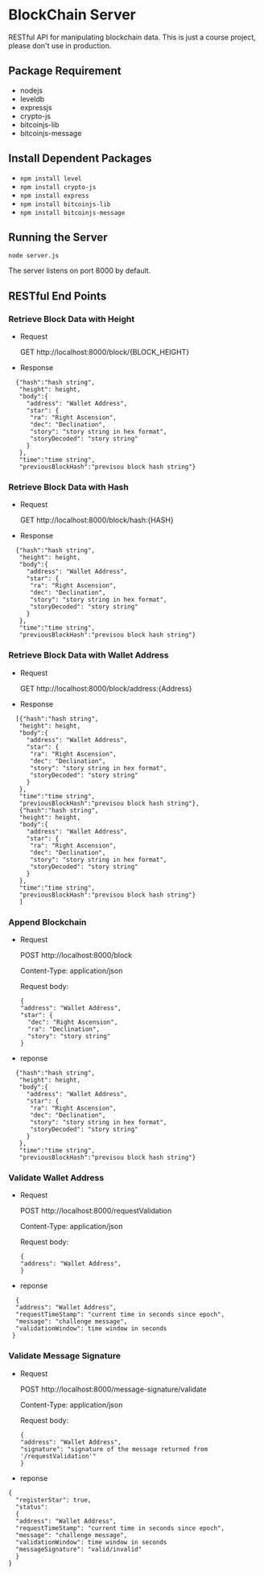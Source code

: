 # BlockChain Server

RESTful API for manipulating blockchain data. This is just a course project, please don't use in production. 

## Package Requirement

* nodejs 
* leveldb
* expressjs
* crypto-js
* bitcoinjs-lib
* bitcoinjs-message

## Install Dependent Packages

* `npm install level`
* `npm install crypto-js`
* `npm install express`
* `npm install bitcoinjs-lib`
* `npm install bitcoinjs-message`


## Running the Server

`node server.js`

The server listens on port 8000 by default.


## RESTful End Points

### Retrieve Block Data with Height

* Request

  GET http://localhost:8000/block/{BLOCK_HEIGHT}

* Response
```
  {"hash":"hash string",
   "height": height,
   "body":{
     "address": "Wallet Address",
     "star": {
      "ra": "Right Ascension",
      "dec": "Declination",
      "story": "story string in hex format",
      "storyDecoded": "story string"
     }
   },
   "time":"time string",
   "previousBlockHash":"previsou block hash string"}
```

### Retrieve Block Data with Hash

* Request

  GET http://localhost:8000/block/hash:{HASH}

* Response
```
  {"hash":"hash string",
   "height": height,
   "body":{
     "address": "Wallet Address",
     "star": {
      "ra": "Right Ascension",
      "dec": "Declination",
      "story": "story string in hex format",
      "storyDecoded": "story string"
     }
   },
   "time":"time string",
   "previousBlockHash":"previsou block hash string"}
```
### Retrieve Block Data with Wallet Address

* Request

  GET http://localhost:8000/block/address:{Address}

* Response 
```
  [{"hash":"hash string",
   "height": height,
   "body":{
     "address": "Wallet Address",
     "star": {
      "ra": "Right Ascension",
      "dec": "Declination",
      "story": "story string in hex format",
      "storyDecoded": "story string"
     }
   },
   "time":"time string",
   "previousBlockHash":"previsou block hash string"},
   {"hash":"hash string",
   "height": height,
   "body":{
     "address": "Wallet Address",
     "star": {
      "ra": "Right Ascension",
      "dec": "Declination",
      "story": "story string in hex format",
      "storyDecoded": "story string"
     }
   },
   "time":"time string",
   "previousBlockHash":"previsou block hash string"}
   ]
```
### Append Blockchain

* Request

  POST http://localhost:8000/block
  
  Content-Type: application/json
  
  Request body:
  ```
  {
  "address": "Wallet Address",
  "star": {
    "dec": "Right Ascension",
    "ra": "Declination",
    "story": "story string"
  }
  ```

* reponse

```
  {"hash":"hash string",
   "height": height,
   "body":{
     "address": "Wallet Address",
     "star": {
      "ra": "Right Ascension",
      "dec": "Declination",
      "story": "story string in hex format",
      "storyDecoded": "story string"
     }
   },
   "time":"time string",
   "previousBlockHash":"previsou block hash string"}
```

### Validate Wallet Address

* Request

  POST http://localhost:8000/requestValidation
  
  Content-Type: application/json
  
  Request body:
  ```
  {
  "address": "Wallet Address",
  }
  ```

* reponse

```
  {
  "address": "Wallet Address",
  "requestTimeStamp": "current time in seconds since epoch",
  "message": "challenge message",
  "validationWindow": time window in seconds
 } 

```

### Validate Message Signature

* Request

  POST http://localhost:8000/message-signature/validate
  
  Content-Type: application/json
  
  Request body:
  ```
  {
  "address": "Wallet Address",
  "signature": "signature of the message returned from '/requestValidation'"
  }
  ```

* reponse

```
{
  "registerStar": true,
  "status": 
  {
  "address": "Wallet Address",
  "requestTimeStamp": "current time in seconds since epoch",
  "message": "challenge message",
  "validationWindow": time window in seconds
  "messageSignature": "valid/invalid"
  }
}

```
